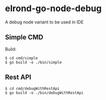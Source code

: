 # elrond-go-node-debug
A debug node variant to be used in IDE

## Simple CMD

Build:

```
$ cd cmd/simple
$ go build -o ./bin/simple
```

## Rest API

```
$ cd cmd/debugWithRestApi
$ go build -o ./bin/debugWithRestApi
```